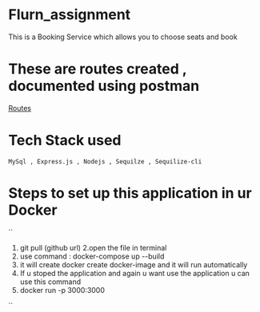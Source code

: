 # Flurn_assignment
This is a Booking Service which allows you to choose seats and book

# These are routes created , documented using postman
[Routes](https://documenter.getpostman.com/view/24325307/2s93z5A5Sv)

# Tech Stack used 
``MySql , Express.js , Nodejs , Sequilze , Sequilize-cli ``

# Steps to set up this application in ur Docker 

``
1. git pull (github url) 
2.open the file in terminal 
3. use command  : docker-compose up --build
4. it will create docker create docker-image and it will run automatically
5. If u stoped the application and again u want use the application u can use this command
6.  docker run -p 3000:3000

``

